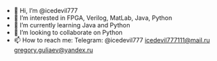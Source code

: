 - 👋 Hi, I’m @icedevil777
- 👀 I’m interested in FPGA, Verilog, MatLab, Java, Python
- 🌱 I’m currently learning Java and Python
- 💞️ I’m looking to collaborate on Python
- 📫 How to reach me: Telegram: @icedevil777 icedevil777111@mail.ru gregory.guliaev@yandex.ru

<!---
icedevil777/icedevil777 is a ✨ special ✨ repository because its `README.md` (this file) appears on your GitHub profile.
You can click the Preview link to take a look at your changes.
--->

